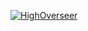 [![HighOverseer](https://circleci.com/gh/HighOverseer/My_Simple_Login_Dagger.svg?style=shield)](https://circleci.com/gh/HighOverseer/My_Simple_Login_Dagger)

